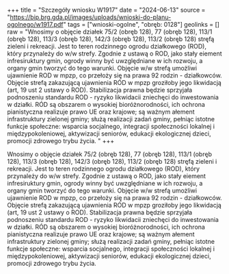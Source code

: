 +++
title = "Szczegóły wniosku W1917"
date = "2024-06-13"
source = "https://bip.brg.gda.pl/images/uploads/wnioski-do-planu-ogolnego/w1917.pdf"
tags = ["wnioski-ogolne", "obręb: 0128"]
geolinks = []
raw = "Wnosimy o objęcie działek 75/2 (obręb 128), 77 (obręb 128), 113/1 (obręb 128), 113/3 (obręb 128), 142/3 (obręb 128), 113/2 (obręb 128) stręfą zieleni i rekreacji. Jest to teren rodzinnego ogrodu działkowego (ROD), który przynależy do w/w strefy. Zgodnie z ustawą o ROD, jako stały eiement infresiruktury gmin, ogrody winny być uwzględniane w ich rozwoju, a organy gmin tworzyć do tego warunki. Objęcie w/w strefą umożliwi ujawnienie ROD w mpzp, co przełoży się na prawa 92 rodzin - działkowców. Objęcie strefą zakazującą ujawnienia RÓD w mpzp groziłoby jego likwidacją (art, 19 ust 2 ustawy o ROD). Stabilizacja prawna będzie sprzyjała podnoszeniu standardu ROD - ryzyko likwidacii zniechęci do inwestowania w działki. RÓD są obszarem o wysokiej bioróżnorodności, ich ochrona pianistyczna realizuje prawo UE oraz krajowe; są ważnym ałement infrastruktury zielonej gminy; służą realizacji zadań gminy, pełniąc istotne funkcje społeczne: wsparcia socjalnego, integracji społeczności lokalnej i międzypokoleniowej, aktywizacji seniorów, edukacji ekologicznej dzieci, promocji zdrowego trybu życia. "
+++

Wnosimy o objęcie działek 75/2 (obręb 128), 77 (obręb 128), 113/1 (obręb 128), 113/3 (obręb 128),
142/3 (obręb 128), 113/2 (obręb 128) stręfą zieleni i rekreacji. Jest to teren rodzinnego ogrodu działkowego (ROD),
który przynależy do w/w strefy. Zgodnie z ustawą o ROD, jako stały eiement infresiruktury gmin, ogrody winny być
uwzględniane w ich rozwoju, a organy gmin tworzyć do tego warunki. Objęcie w/w strefą umożliwi ujawnienie ROD
w mpzp, co przełoży się na prawa 92 rodzin - działkowców. Objęcie strefą zakazującą ujawnienia RÓD w mpzp
groziłoby jego likwidacją (art, 19 ust 2 ustawy o ROD). Stabilizacja prawna będzie sprzyjała podnoszeniu
standardu ROD - ryzyko likwidacii zniechęci do inwestowania w działki. RÓD są obszarem o wysokiej
bioróżnorodności, ich ochrona pianistyczna realizuje prawo UE oraz krajowe; są ważnym ałement infrastruktury
zielonej gminy; służą realizacji zadań gminy, pełniąc istotne funkcje społeczne: wsparcia socjalnego, integracji
społeczności lokalnej i międzypokoleniowej, aktywizacji seniorów, edukacji ekologicznej dzieci, promocji zdrowego
trybu życia.




